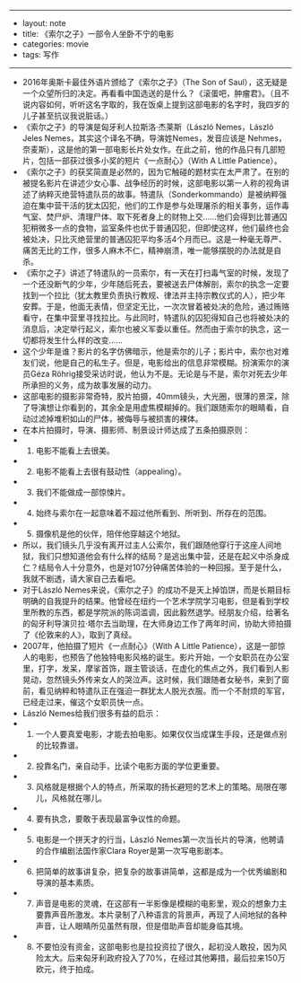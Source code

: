 - --
- layout: note
- title: 《索尔之子》一部令人坐卧不宁的电影
- categories: movie
- tags: 写作
- --
- 2016年奥斯卡最佳外语片颁给了《索尔之子》（The Son of Saul），这无疑是一个众望所归的决定。再看看中国选送的是什么？《滚蛋吧，肿瘤君》。（且不说内容如何，听听这名字取的，我在饭桌上提到这部电影的名字时，我四岁的儿子甚至抗议我说脏话。）
- 《索尔之子》的导演是匈牙利人拉斯洛·杰莱斯（László  Nemes，László Jeles Nemes，其实这个译名不确，导演姓Nemes，发音应该是 Nehmes，奈麦斯），这是他的第一部电影长片处女作。在此之前，他的作品只有几部短片，包括一部获过很多小奖的短片《一点耐心》（With A Little Patience）。
- 《索尔之子》的获奖简直是必然的，因为它触碰的题材实在太严肃了。在别的被提名影片在讲述少女心事、战争经历的时候，这部电影以第一人称的视角讲述了纳粹灭绝营特遣队员的故事。特遣队（Sonderkommando）是被纳粹强迫在集中营干活的犹太囚犯，他们的工作是参与处理屠杀的相关事务，运作毒气室、焚尸炉、清理尸体、取下死者身上的财物上交……他们会得到比普通囚犯稍微多一点的食物，监室条件也优于普通囚犯，但即使这样，他们最终也会被处决，只比灭绝营里的普通囚犯平均多活4个月而已。这是一种毫无尊严、痛苦无比的工作，很多人麻木不仁，精神崩溃，唯一能够摆脱的办法就是自杀。
- 《索尔之子》讲述了特遣队的一员索尔，有一天在打扫毒气室的时候，发现了一个还没断气的少年，少年随后死去，要被送去尸体解剖，索尔的执念一定要找到一个拉比（犹太教里负责执行教规、律法并主持宗教仪式的人），把少年安葬。于是，他面无表情，但坚定无比，一次次冒着被处决的危险，通过贿赂看守，在集中营里寻找拉比。与此同时，特遣队的囚犯得知自己也将被处决的消息后，决定举行起义，索尔也被义军委以重任。然而由于索尔的执念，这一切都将发生什么样的改变……
- 这个少年是谁？影片的名字仿佛暗示，他是索尔的儿子；影片中，索尔也对难友们说，他是自己的私生子。但是，电影给出的信息非常模糊。扮演索尔的演员Géza Röhrig接受采访时说，他认为不是。无论是与不是，索尔对死去少年所承担的义务，成为故事发展的动力。
- 这部电影的摄影非常奇特，胶片拍摄，40mm镜头，大光圈，很薄的景深，除了导演想让你看到的，其余全是用虚焦模糊掉的。我们跟随索尔的眼睛看，自动过滤掉堆积如山的尸体，被侮辱与被损害的裸体。
- 在本片拍摄时，导演、摄影师、制景设计师达成了五条拍摄原则：
- 1. 电影不能看上去很美。
- 2. 电影不能看上去很有鼓动性（appealing）。
- 3. 我们不能做成一部惊悚片。
- 4. 始终与索尔在一起意味着不超过他所看到、所听到、所存在的范围。
- 5. 摄像机是他的伙伴，陪伴他穿越这个地狱。
- 所以，我们镜头几乎没有离开过主人公索尔，我们跟随他穿行于这座人间地狱，我们只想知道他会有什么样的结局？是逃出集中营，还是在起义中杀身成仁？结局令人十分意外，也是对107分钟痛苦体验的一种回报。至于是什么，我就不剧透，请大家自己去看吧。
- 对于László Nemes来说，《索尔之子》的成功不是天上掉馅饼，而是长期目标明确的自我提升的结果。他曾经在纽约一个艺术学院学习电影，但是看到学校里所教的东西，都是学院派的陈词滥调，因此毅然退学。经朋友介绍，给著名的匈牙利导演贝拉·塔尔去当助理，在大师身边工作了两年时间，协助大师拍摄了《伦敦来的人》，取到了真经。
- 2007年，他拍摄了短片《一点耐心》（With A Little Patience），这是一部惊人的电影，也预告了他独特电影风格的诞生。影片开始，一个女职员在办公室里，打字，发呆，摩挲首饰，跟主管谈话，在虚化的焦点之外，我们看到人影晃动，忽然镜头外传来女人的哭泣声。这时候，我们跟随者女秘书，来到了窗前，看见纳粹和特遣队正在强迫一群犹太人脱光衣服。而一个不耐烦的军官，已经走过来，催这个女职员快一点。
- László Nemes给我们很多有益的启示：
- 1. 一个人要真爱电影，才能去拍电影。如果仅仅当成谋生手段，还是做点别的比较靠谱。
- 2. 投靠名门，亲自动手，比读个电影方面的学位更重要。
- 3. 风格就是根据个人的特点，所采取的扬长避短的艺术上的策略。局限在哪儿，风格就在哪儿。
- 4. 要有执念，要敢于表现最富争议性的命题。
- 5. 电影是一个拼天才的行当，László Nemes第一次当长片的导演，他聘请的合作编剧法国作家Clara Royer是第一次写电影剧本。
- 6. 把简单的故事讲复杂，把复杂的故事讲简单，这都是成为一个优秀编剧和导演的基本素质。
- 7. 声音是电影的灵魂，在这部有一半影像是模糊的电影里，观众的想象力主要靠声音所激发。本片录制了八种语言的背景声，再现了人间地狱的各种声音，让人眼睛所见虽然有限，但是借助声音却能身临其境。
- 8. 不要怕没有资金，这部电影也是拉投资拉了很久，起初没人敢投，因为风险太大。后来匈牙利政府投入了70%，在经过其他筹措，最后拉来150万欧元，终于拍成。
